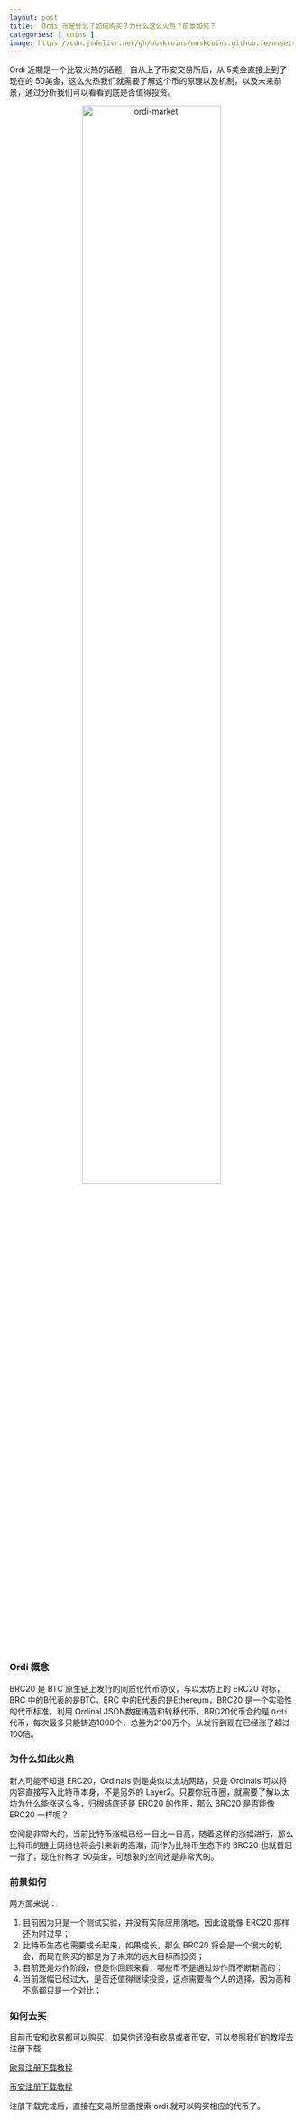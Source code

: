 ```yaml
---
layout: post
title:  Ordi 币是什么？如何购买？为什么这么火热？前景如何？
categories: [ coins ]
image: https://cdn.jsdelivr.net/gh/muskcoins/muskcoins.github.io/assets/images/ordi.webp
---
```

Ordi 近期是一个比较火热的话题，自从上了币安交易所后，从 5美金直接上到了现在的 50美金，这么火热我们就需要了解这个币的原理以及机制，以及未来前景，通过分析我们可以看看到底是否值得投资。
<div align=center>
    <img alt="ordi-market" src="https://cdn.jsdelivr.net/gh/muskcoins/muskcoins.github.io/assets/images/ordi-market.webp" width="70%">
</div>

### Ordi 概念
BRC20 是 BTC 原生链上发行的同质化代币协议，与以太坊上的 ERC20 对标，BRC 中的B代表的是BTC，ERC 中的E代表的是Ethereum，BRC20 是一个实验性的代币标准，利用 Ordinal JSON数据铸造和转移代币。BRC20代币合约是 `Ordi` 代币，每次最多只能铸造1000个，总量为2100万个。从发行到现在已经涨了超过100倍。

### 为什么如此火热
新人可能不知道 ERC20，Ordinals 则是类似以太坊网路，只是 Ordinals 可以将内容直接写入比特币本身，不是另外的 Layer2。只要你玩币圈，就需要了解以太坊为什么能涨这么多，归根结底还是 ERC20 的作用，那么 BRC20 是否能像 ERC20 一样呢？

空间是非常大的，当前比特币涨幅已经一日比一日高，随着这样的涨幅进行，那么比特币的链上网络也将会引来新的高潮，而作为比特币生态下的 BRC20 也就首屈一指了，现在价格才 50美金，可想象的空间还是非常大的。

### 前景如何
两方面来说：

1. 目前因为只是一个测试实验，并没有实际应用落地，因此说能像 ERC20 那样还为时过早；
2. 比特币生态也需要成长起来，如果成长，那么 BRC20 将会是一个很大的机会，而现在购买的都是为了未来的远大目标而投资；
3. 目前还是炒作阶段，但是你回顾来看，哪些币不是通过炒作而不断新高的；
4. 当前涨幅已经过大，是否还值得继续投资，这点需要看个人的选择，因为高和不高都只是一个对比；

### 如何去买
目前币安和欧易都可以购买，如果你还没有欧易或者币安，可以参照我们的教程去注册下载

[欧易注册下载教程](/okx-download/)

[币安注册下载教程](https://tggsearch.github.io/docs/bnb-buy-coins.html)

注册下载完成后，直接在交易所里面搜索 ordi 就可以购买相应的代币了。